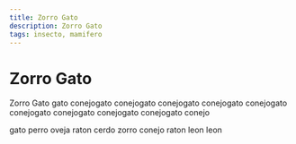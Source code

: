 ```yaml
---
title: Zorro Gato
description: Zorro Gato
tags: insecto, mamifero
---
```


# Zorro Gato

Zorro Gato gato conejogato conejogato conejogato conejogato conejogato conejogato conejogato conejogato conejogato conejo

gato perro oveja raton cerdo zorro conejo raton leon leon